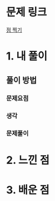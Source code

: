 # 문제 링크

[점 찍기](https://school.programmers.co.kr/learn/courses/30/lessons/140107)

# 1. 내 풀이

## 풀이 방법

### 문제요점

### 생각

### 문제풀이

# 2. 느낀 점

# 3. 배운 점
